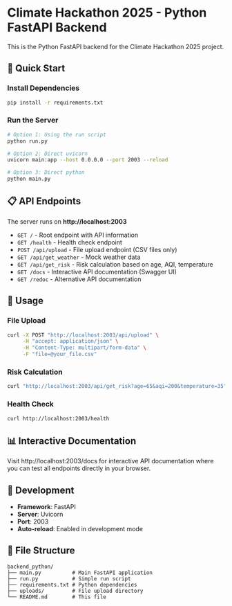 # Climate Hackathon 2025 - Python FastAPI Backend

This is the Python FastAPI backend for the Climate Hackathon 2025 project.

## 🚀 Quick Start

### Install Dependencies
```bash
pip install -r requirements.txt
```

### Run the Server
```bash
# Option 1: Using the run script
python run.py

# Option 2: Direct uvicorn
uvicorn main:app --host 0.0.0.0 --port 2003 --reload

# Option 3: Direct python
python main.py
```

## 📋 API Endpoints

The server runs on **http://localhost:2003**

- `GET /` - Root endpoint with API information
- `GET /health` - Health check endpoint
- `POST /api/upload` - File upload endpoint (CSV files only)
- `GET /api/get_weather` - Mock weather data
- `GET /api/get_risk` - Risk calculation based on age, AQI, temperature
- `GET /docs` - Interactive API documentation (Swagger UI)
- `GET /redoc` - Alternative API documentation

## 🔧 Usage

### File Upload
```bash
curl -X POST "http://localhost:2003/api/upload" \
     -H "accept: application/json" \
     -H "Content-Type: multipart/form-data" \
     -F "file=@your_file.csv"
```

### Risk Calculation
```bash
curl "http://localhost:2003/api/get_risk?age=65&aqi=200&temperature=35"
```

### Health Check
```bash
curl http://localhost:2003/health
```

## 📊 Interactive Documentation

Visit http://localhost:2003/docs for interactive API documentation where you can test all endpoints directly in your browser.

## 🧪 Development

- **Framework**: FastAPI
- **Server**: Uvicorn
- **Port**: 2003
- **Auto-reload**: Enabled in development mode

## 📁 File Structure

```
backend_python/
├── main.py          # Main FastAPI application
├── run.py           # Simple run script
├── requirements.txt # Python dependencies
├── uploads/         # File upload directory
└── README.md        # This file
```

